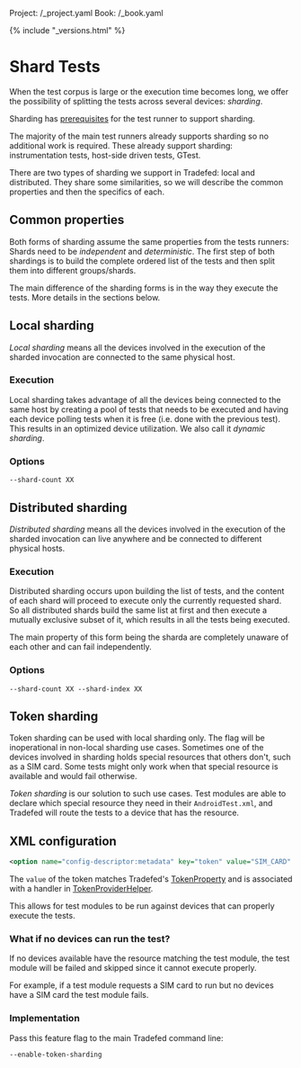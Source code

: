 Project: /_project.yaml
Book: /_book.yaml

{% include "_versions.html" %}

<!--
  Copyright 2019 The Android Open Source Project

  Licensed under the Apache License, Version 2.0 (the "License");
  you may not use this file except in compliance with the License.
  You may obtain a copy of the License at

      http://www.apache.org/licenses/LICENSE-2.0

  Unless required by applicable law or agreed to in writing, software
  distributed under the License is distributed on an "AS IS" BASIS,
  WITHOUT WARRANTIES OR CONDITIONS OF ANY KIND, either express or implied.
  See the License for the specific language governing permissions and
  limitations under the License.
-->

# Shard Tests

When the test corpus is large or the execution time becomes long, we offer the
possibility of splitting the tests across several devices: *sharding*.

Sharding has [prerequisites](/devices/tech/test_infra/tradefed/testing/through-tf/sharded-runner)
for the test runner to support sharding.

The majority of the main test runners already supports sharding so no additional
work is required. These already support sharding: instrumentation tests,
host-side driven tests, GTest.

There are two types of sharding we support in Tradefed: local and distributed.
They share some similarities, so we will describe the common properties and then
the specifics of each.

## Common properties

Both forms of sharding assume the same properties from the tests runners: Shards
need to be *independent* and *deterministic*. The first step of both shardings is
to build the complete ordered list of the tests and then split them into
different groups/shards.

The main difference of the sharding forms is in the way they execute the tests.
More details in the sections below.

## Local sharding

*Local sharding* means all the devices involved in the execution of the sharded
invocation are connected to the same physical host.

### Execution

Local sharding takes advantage of all the devices being connected to the same
host by creating a pool of tests that needs to be executed and having each
device polling tests when it is free (i.e. done with the previous test).
This results in an optimized device utilization. We also call it
*dynamic sharding*.

### Options

```shell
--shard-count XX
```

## Distributed sharding

*Distributed sharding* means all the devices involved in the execution of the
sharded invocation can live anywhere and be connected to different physical
hosts.

### Execution

Distributed sharding occurs upon building the list of tests, and the content of
each shard will proceed to execute only the currently requested shard. So all
distributed shards build the same list at first and then execute a mutually
exclusive subset of it, which results in all the tests being executed.

The main property of this form being the sharda are completely unaware of each
other and can fail independently.

### Options

```shell
--shard-count XX --shard-index XX
```

## Token sharding

Token sharding can be used with local sharding only. The flag will be
inoperational in non-local sharding use cases. Sometimes one of the devices
involved in sharding holds special resources that others don't, such as a SIM
card. Some tests might only work when that special resource is available and
would fail otherwise.

*Token sharding* is our solution to such use cases. Test modules are able to
declare which special resource they need in their `AndroidTest.xml`, and
Tradefed will route the tests to a device that has the resource.

## XML configuration

```XML
<option name="config-descriptor:metadata" key="token" value="SIM_CARD" />
```

The `value` of the token matches Tradefed's
[TokenProperty](https://android.googlesource.com/platform/tools/tradefederation/+/refs/heads/master/src/com/android/tradefed/invoker/shard/token/TokenProperty.java)
and is associated with a handler in
[TokenProviderHelper](https://android.googlesource.com/platform/tools/tradefederation/+/refs/heads/master/src/com/android/tradefed/invoker/shard/token/TokenProviderHelper.java).

This allows for test modules to be run against devices that can properly execute the tests.

### What if no devices can run the test?

If no devices available have the resource matching the test module,
the test module will be failed and skipped since it cannot execute properly.

For example, if a test module requests a SIM card to run but no devices have a
SIM card the test module fails.

### Implementation

Pass this feature flag to the main Tradefed command line:

```shell
--enable-token-sharding
```
